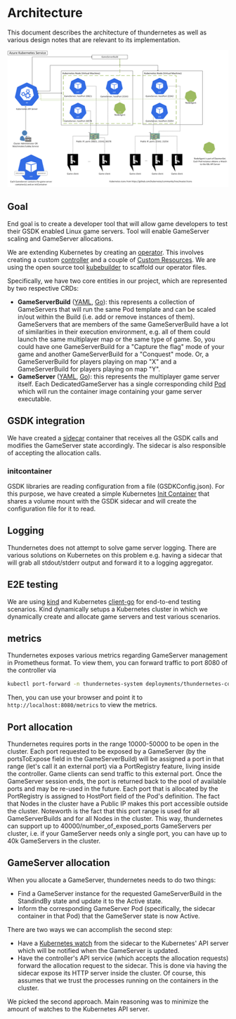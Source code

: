 # Architecture

This document describes the architecture of thundernetes as well as various design notes that are relevant to its implementation.

![Architecture diagram](diagram.png)

## Goal

End goal is to create a developer tool that will allow game developers to test their GSDK enabled Linux game servers. Tool will enable GameServer scaling and GameServer allocations. 

We are extending Kubernetes by creating an [operator](https://kubernetes.io/docs/concepts/extend-kubernetes/operator/). This involves creating a custom [controller](https://kubernetes.io/docs/concepts/architecture/controller/) and a couple of [Custom Resources](https://kubernetes.io/docs/concepts/extend-kubernetes/api-extension/custom-resources/). We are using the open source tool [kubebuilder](https://github.com/kubernetes-sigs/kubebuilder) to scaffold our operator files.

Specifically, we have two core entities in our project, which are represented by two respective CRDs:

- **GameServerBuild** ([YAML](../operator/config/crd/bases/mps.playfab.com_gameserverbuildss.yaml), [Go](../operator/api/v1alpha1/gameserverbuild_types.go)): this represents a collection of GameServers that will run the same Pod template and can be scaled in/out within the Build (i.e. add or remove instances of them). GameServers that are members of the same GameServerBuild have a lot of similarities in their execution environment, e.g. all of them could launch the same multiplayer map or the same type of game. So, you could have one GameServerBuild for a "Capture the flag" mode of your game and another GameServerBuild for a "Conquest" mode. Or, a GameServerBuild for players playing on map "X" and a GameServerBuild for players playing on map "Y".
- **GameServer** ([YAML](../operator/config/crd/bases/mps.playfab.com_gameservers.yaml), [Go](../operator/api/v1alpha1/gameserver_types.go)): this represents the multiplayer game server itself. Each DedicatedGameServer has a single corresponding child [Pod](https://kubernetes.io/docs/concepts/workloads/pods/pod/) which will run the container image containing your game server executable.

## GSDK integration

We have created a [sidecar](https://www.magalix.com/blog/the-sidecar-pattern) container that receives all the GSDK calls and modifies the GameServer state accordingly. The sidecar is also responsible of accepting the allocation calls.

### initcontainer

GSDK libraries are reading configuration from a file (GSDKConfig.json). For this purpose, we have created a simple Kubernetes [Init Container](https://kubernetes.io/docs/concepts/workloads/pods/init-containers/) that shares a volume mount with the GSDK sidecar and will create the configuration file for it to read.

## Logging

Thundernetes does not attempt to solve game server logging. There are various solutions on Kubernetes on this problem e.g. having a sidecar that will grab all stdout/stderr output and forward it to a logging aggregator. 

## E2E testing

We are using [kind](https://kind.sigs.k8s.io/) and Kubernetes [client-go](https://github.com/kubernetes/client-go) for end-to-end testing scenarios. Kind dynamically setups a Kubernetes cluster in which we dynamically create and allocate game servers and test various scenarios.

## metrics 

Thundernetes exposes various metrics regarding GameServer management in Prometheus format. To view them, you can forward traffic to port 8080 of the controller via

```bash
kubectl port-forward -n thundernetes-system deployments/thundernetes-controller-manager 8080:8080
```

Then, you can use your browser and point it to `http://localhost:8080/metrics` to view the metrics.

## Port allocation

Thundernetes requires ports in the range 10000-50000 to be open in the cluster. Each port requested to be exposed by a GameServer (by the portsToExpose field in the GameServerBuild) will be assigned a port in that range (let's call it an external port) via a PortRegistry feature, living inside the controller. Game clients can send traffic to this external port. Once the GameServer session ends, the port is returned back to the pool of available ports and may be re-used in the future.
Each port that is allocated by the PortRegistry is assigned to HostPort field of the Pod's definition. The fact that Nodes in the cluster have a Public IP makes this port accessible outside the cluster.
Noteworth is the fact that this port range is used for all GameServerBuilds and for all Nodes in the cluster. This way, thundernetes can support up to 40000/number_of_exposed_ports GameServers per cluster, i.e. if your GameServer needs only a single port, you can have up to 40k GameServers in the cluster.

## GameServer allocation

When you allocate a GameServer, thundernetes needs to do two things:

- Find a GameServer instance for the requested GameServerBuild in the StandindBy state and update it to the Active state.
- Inform the corresponding GameServer Pod (specifically, the sidecar container in that Pod) that the GameServer state is now Active.

There are two ways we can accomplish the second step:

- Have a [Kubernetes watch](https://kubernetes.io/docs/reference/using-api/api-concepts/#efficient-detection-of-changes) from the sidecar to the Kubernetes' API server which will be notified when the GameServer is updated.
- Have the controller's API service (which accepts the allocation requests) forward the allocation request to the sidecar. This is done via having the sidecar expose its HTTP server inside the cluster. Of course, this assumes that we trust the processes running on the containers in the cluster.

We picked the second approach. Main reasoning was to minimize the amount of watches to the Kubernetes API server.